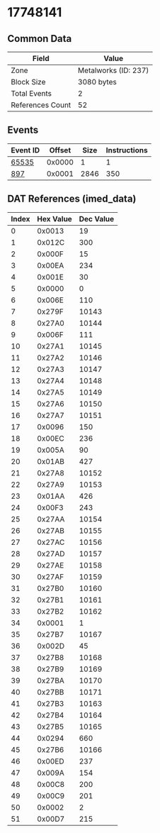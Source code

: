 # 17748141

## Common Data

| Field            | Value                |
|------------------|----------------------|
| Zone             | Metalworks (ID: 237) |
| Block Size       | 3080 bytes           |
| Total Events     | 2                    |
| References Count | 52                   |

## Events

| Event ID            | Offset   |   Size |   Instructions |
|---------------------|----------|--------|----------------|
| [65535](./65535.md) | 0x0000   |      1 |              1 |
| [897](./897.md)     | 0x0001   |   2846 |            350 |

## DAT References (imed_data)

|   Index | Hex Value   |   Dec Value |
|---------|-------------|-------------|
|       0 | 0x0013      |          19 |
|       1 | 0x012C      |         300 |
|       2 | 0x000F      |          15 |
|       3 | 0x00EA      |         234 |
|       4 | 0x001E      |          30 |
|       5 | 0x0000      |           0 |
|       6 | 0x006E      |         110 |
|       7 | 0x279F      |       10143 |
|       8 | 0x27A0      |       10144 |
|       9 | 0x006F      |         111 |
|      10 | 0x27A1      |       10145 |
|      11 | 0x27A2      |       10146 |
|      12 | 0x27A3      |       10147 |
|      13 | 0x27A4      |       10148 |
|      14 | 0x27A5      |       10149 |
|      15 | 0x27A6      |       10150 |
|      16 | 0x27A7      |       10151 |
|      17 | 0x0096      |         150 |
|      18 | 0x00EC      |         236 |
|      19 | 0x005A      |          90 |
|      20 | 0x01AB      |         427 |
|      21 | 0x27A8      |       10152 |
|      22 | 0x27A9      |       10153 |
|      23 | 0x01AA      |         426 |
|      24 | 0x00F3      |         243 |
|      25 | 0x27AA      |       10154 |
|      26 | 0x27AB      |       10155 |
|      27 | 0x27AC      |       10156 |
|      28 | 0x27AD      |       10157 |
|      29 | 0x27AE      |       10158 |
|      30 | 0x27AF      |       10159 |
|      31 | 0x27B0      |       10160 |
|      32 | 0x27B1      |       10161 |
|      33 | 0x27B2      |       10162 |
|      34 | 0x0001      |           1 |
|      35 | 0x27B7      |       10167 |
|      36 | 0x002D      |          45 |
|      37 | 0x27B8      |       10168 |
|      38 | 0x27B9      |       10169 |
|      39 | 0x27BA      |       10170 |
|      40 | 0x27BB      |       10171 |
|      41 | 0x27B3      |       10163 |
|      42 | 0x27B4      |       10164 |
|      43 | 0x27B5      |       10165 |
|      44 | 0x0294      |         660 |
|      45 | 0x27B6      |       10166 |
|      46 | 0x00ED      |         237 |
|      47 | 0x009A      |         154 |
|      48 | 0x00C8      |         200 |
|      49 | 0x00C9      |         201 |
|      50 | 0x0002      |           2 |
|      51 | 0x00D7      |         215 |
